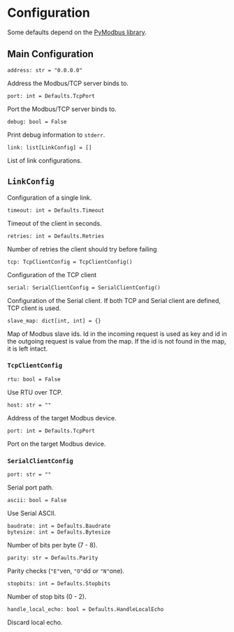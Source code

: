 # Configuration

Some defaults depend on the [PyModbus library](https://pymodbus.readthedocs.io/en/latest/source/library/pymodbus.constants.html).

## Main Configuration

    address: str = "0.0.0.0"

Address the Modbus/TCP server binds to.

    port: int = Defaults.TcpPort

Port the Modbus/TCP server binds to.

    debug: bool = False

Print debug information to `stderr`.

    link: list[LinkConfig] = []

List of link configurations.

## `LinkConfig`

Configuration of a single link.

    timeout: int = Defaults.Timeout

Timeout of the client in seconds.

    retries: int = Defaults.Retries

Number of retries the client should try before failing

    tcp: TcpClientConfig = TcpClientConfig()

Configuration of the TCP client

    serial: SerialClientConfig = SerialClientConfig()

Configuration of the Serial client.
If both TCP and Serial client are defined, TCP client is used.

    slave_map: dict[int, int] = {}

Map of Modbus slave ids.
Id in the incoming request is used as key and id in the outgoing request is
value from the map.
If the id is not found in the map, it is left intact.

### `TcpClientConfig`

    rtu: bool = False

Use RTU over TCP.

    host: str = ""

Address of the target Modbus device.

    port: int = Defaults.TcpPort

Port on the target Modbus device.

### `SerialClientConfig`

    port: str = ""

Serial port path.

    ascii: bool = False

Use Serial ASCII.

    baudrate: int = Defaults.Baudrate
    bytesize: int = Defaults.Bytesize

Number of bits per byte (7 - 8).

    parity: str = Defaults.Parity

Parity checks (`"E"`ven, `"O"`dd or `"N"`one).

    stopbits: int = Defaults.Stopbits

Number of stop bits (0 - 2).

    handle_local_echo: bool = Defaults.HandleLocalEcho

Discard local echo.
